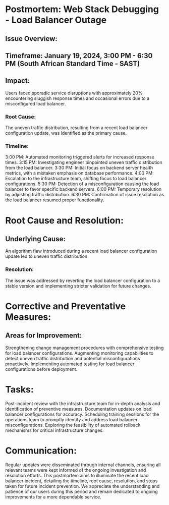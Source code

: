 # Postmortem: Web Stack Debugging - Load Balancer Outage 

## Issue Overview:

## Timeframe: January 19, 2024, 3:00 PM - 6:30 PM (South African Standard Time - SAST)
## Impact:
Users faced sporadic service disruptions with approximately 20% encountering sluggish response times and occasional errors due to a misconfigured load balancer.

### Root Cause: 
The uneven traffic distribution, resulting from a recent load balancer configuration update, was identified as the primary cause.

### Timeline:
3:00 PM: Automated monitoring triggered alerts for increased response times.
3:15 PM: Investigating engineer pinpointed uneven traffic distribution from the load balancer.
3:30 PM: Initial focus on backend server health metrics, with a mistaken emphasis on database performance.
4:00 PM: Escalation to the infrastructure team, shifting focus to load balancer configurations.
5:30 PM: Detection of a misconfiguration causing the load balancer to favor specific backend servers.
6:00 PM: Temporary resolution by adjusting traffic distribution.
6:30 PM: Confirmation of issue resolution as the load balancer resumed proper functionality.
# Root Cause and Resolution:

## Underlying Cause:
An algorithm flaw introduced during a recent load balancer configuration update led to uneven traffic distribution.

### Resolution: 
The issue was addressed by reverting the load balancer configuration to a stable version and implementing stricter validation for future changes.

# Corrective and Preventative Measures:
## Areas for Improvement:
Strengthening change management procedures with comprehensive testing for load balancer configurations.
Augmenting monitoring capabilities to detect uneven traffic distribution and potential misconfigurations proactively.
Implementing automated testing for load balancer configurations before deployment.

# Tasks:
Post-incident review with the infrastructure team for in-depth analysis and identification of preventive measures.
Documentation updates on load balancer configurations for accuracy.
Scheduling training sessions for the operations team to promptly identify and address load balancer misconfigurations.
Exploring the feasibility of automated rollback mechanisms for critical infrastructure changes.

# Communication:
Regular updates were disseminated through internal channels, ensuring all relevant teams were kept informed of the ongoing investigation and resolution efforts.
This postmortem aims to illuminate the recent load balancer incident, detailing the timeline, root cause, resolution, and steps taken for future incident prevention. We appreciate the understanding and patience of our users during this period and remain dedicated to ongoing improvements for a more dependable service.


